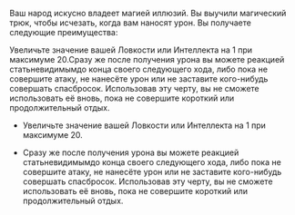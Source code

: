 Ваш народ искусно владеет магией иллюзий. Вы выучили магический трюк, чтобы исчезать, когда вам наносят урон. Вы получаете следующие преимущества:



Увеличьте значение вашей Ловкости или Интеллекта на 1 при максимуме 20.Сразу же после получения урона вы можете реакцией статьневидимымдо конца своего следующего хода, либо пока не совершите атаку, не нанесёте урон или не заставите кого-нибудь совершать спасбросок. Использовав эту черту, вы не сможете использовать её вновь, пока не совершите короткий или продолжительный отдых.

- Увеличьте значение вашей Ловкости или Интеллекта на 1 при максимуме 20.

- Сразу же после получения урона вы можете реакцией статьневидимымдо конца своего следующего хода, либо пока не совершите атаку, не нанесёте урон или не заставите кого-нибудь совершать спасбросок. Использовав эту черту, вы не сможете использовать её вновь, пока не совершите короткий или продолжительный отдых.